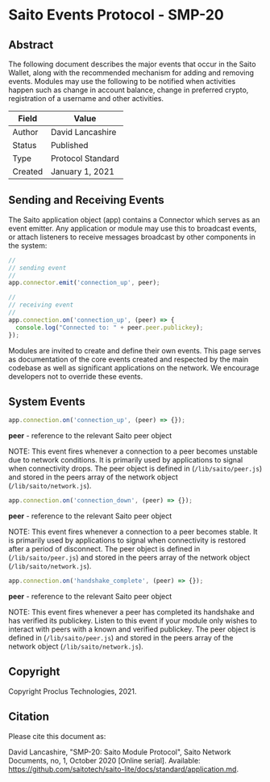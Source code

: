# Saito Events Protocol - SMP-20


## Abstract 

The following document describes the major events that occur in the Saito Wallet, along with the recommended mechanism for adding and removing events. Modules may use the following to be notified when activities happen such as change in account balance, change in preferred crypto, registration of a username and other activities.

| Field   | Value             |
| ------- | ----------------- |
| Author  | David Lancashire  |
| Status  | Published         |
| Type    | Protocol Standard |
| Created | January 1, 2021   |


## Sending and Receiving Events

The Saito application object (app) contains a Connector which serves as an event emitter. Any application or module may use this to broadcast events, or attach listeners to receive messages broadcast by other components in the system:

```javascript
//
// sending event
//
app.connector.emit('connection_up', peer);

//
// receiving event
//
app.connection.on('connection_up', (peer) => {
  console.log("Connected to: " + peer.peer.publickey);
});
```

Modules are invited to create and define their own events. This page serves as documentation of the core events created and respected by the main codebase as well as significant applications on the network. We encourage developers not to override these events.


## System Events

```javascript
app.connection.on('connection_up', (peer) => {});
```
__peer__ - reference to the relevant Saito peer object

NOTE: This event fires whenever a connection to a peer becomes unstable due to network conditions. It is primarily used by applications to signal when connectivity drops. The peer object is defined in (`/lib/saito/peer.js`) and stored in the peers array of the network object (`/lib/saito/network.js`). 


```javascript
app.connection.on('connection_down', (peer) => {});
```
__peer__ - reference to the relevant Saito peer object

NOTE: This event fires whenever a connection to a peer becomes stable. It is primarily used by applications to signal when connectivity is restored after a period of disconnect. The peer object is defined in (`/lib/saito/peer.js`) and stored in the peers array of the network object (`/lib/saito/network.js`). 



```javascript
app.connection.on('handshake_complete', (peer) => {});
```
__peer__ - reference to the relevant Saito peer object

NOTE: This event fires whenever a peer has completed its handshake and has verified its publickey. Listen to this event if your module only wishes to interact with peers with a known and verified publickey. The peer object is defined in (`/lib/saito/peer.js`) and stored in the peers array of the network object (`/lib/saito/network.js`). 



## Copyright
Copyright Proclus Technologies, 2021.

## Citation
Please cite this document as:

David Lancashire, "SMP-20: Saito Module Protocol", Saito Network Documents, no, 1, October 2020 [Online serial]. Available: https://github.com/saitotech/saito-lite/docs/standard/application.md.


